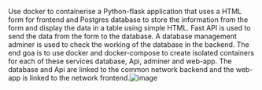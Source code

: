 Use docker to containerise a Python-flask application that uses a HTML form for frontend and Postgres database to store the information from the form and display the data in a table using simple HTML. Fast API is used to send the data from the form to the database. A database management adminer is used to check the working of the database in the backend. The end goa is to use docker and docker-compose to create isolated containers for each of these services database, Api, adminer and web-app. The database and Api are linked to the common network backend and the web-app is linked to the network frontend.![image](https://github.com/user-attachments/assets/0d7634b7-561f-4f8e-bb0d-96cbe7a488ec)
